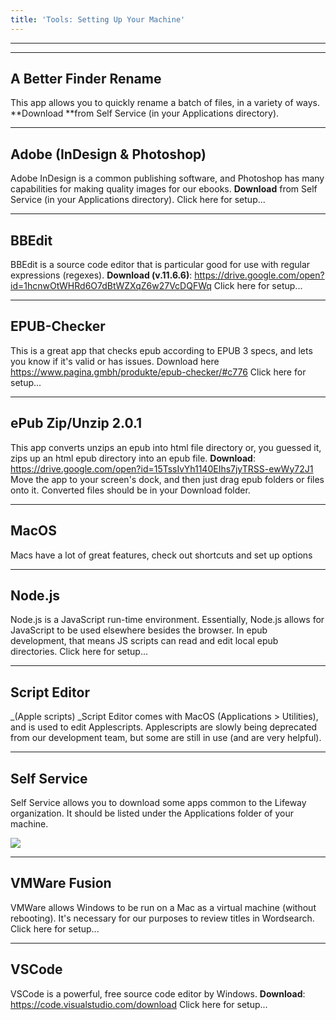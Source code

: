 ```yaml
---
title: 'Tools: Setting Up Your Machine'
---
```

<hr />

<hr />

## A Better Finder Rename

This app allows you to quickly rename a batch of files, in a variety of ways. **Download **from Self Service (in your Applications directory).

<hr />

## Adobe (InDesign & Photoshop) 

Adobe InDesign is a common publishing software, and Photoshop has many capabilities for making quality images for our ebooks. **Download** from Self Service (in your Applications directory).  Click here for setup...

<hr />

## BBEdit

BBEdit is a source code editor that is particular good for use with regular expressions (regexes). **Download (v.11.6.6)**: <https://drive.google.com/open?id=1hcnwOtWHRd6O7dBtWZXqZ6w27VcDQFWq> Click here for setup...

<hr />

## EPUB-Checker

This is a great app that checks epub according to EPUB 3 specs, and lets you know if it's valid or has issues. Download here <https://www.pagina.gmbh/produkte/epub-checker/#c776> Click here for setup...

<hr />

## ePub Zip/Unzip 2.0.1

This app converts unzips an epub into html file directory or, you guessed it, zips up an html epub directory into an epub file. **Download**: <https://drive.google.com/open?id=15TssIvYh1140EIhs7jyTRSS-ewWy72J1> Move the app to your screen's dock, and then just drag epub folders or files onto it. Converted files should be in your Download folder.

<hr />

## MacOS

Macs have a lot of great features, check out shortcuts and set up options

<hr />

## Node.js

Node.js is a JavaScript run-time environment. Essentially, Node.js allows for JavaScript to be used elsewhere besides the browser. In epub development, that means JS scripts can read and edit local epub directories. Click here for setup...

<hr />

## Script Editor 

_(Apple scripts) _Script Editor comes with MacOS (Applications > Utilities), and is used to edit Applescripts. Applescripts are slowly being deprecated from our development team, but some are still in use (and are very helpful).

<hr />

## Self Service

Self Service allows you to download some apps common to the Lifeway organization. It should be listed under the Applications folder of your machine. 

![](/assets/images/uploads/screen-shot-2018-09-17-at-4.02.29-pm.png)

<hr />

## VMWare Fusion

VMWare allows Windows to be run on a Mac as a virtual machine (without rebooting). It's necessary for our purposes to review titles in Wordsearch. Click here for setup...

<hr />

## VSCode

VSCode is a powerful, free source code editor by Windows. **Download**: <https://code.visualstudio.com/download> Click here for setup...
